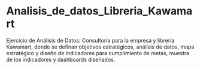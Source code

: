 # Analisis_de_datos_Libreria_Kawamart
Ejercicio de Análisis de Datos: Consultoría para la empresa y librería Kawamart, donde se definan objetivos estratégicos, análisis de datos, mapa estratégico y diseño de indicadores para cumplimiento de metas, muestra de los indicadores y dashboards diseñados. 
